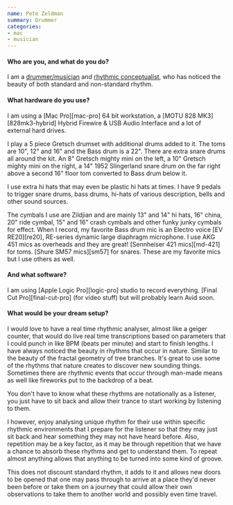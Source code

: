 ```yaml
---
name: Pete Zeldman
summary: Drummer
categories:
- mac
- musician
---
```


#### Who are you, and what do you do?

I am a [drummer/musician](http://pete-zeldman.com/ "Pete's website.") and [rhythmic conceptualist](http://www.youtube.com/watch?v=Q_GG_ItfTnI "A vide of Pete on YouTube."), who has noticed the beauty of both standard and non-standard rhythm.

#### What hardware do you use?

I am using a [Mac Pro][mac-pro] 64 bit workstation, a [MOTU 828 MK3][828mk3-hybrid] Hybrid Firewire & USB Audio Interface and a lot of external hard drives.

I play a 5 piece Gretsch drumset with additional drums added to it. The toms are 10", 12" and 16" and the Bass drum is a 22". There are extra snare drums all around the kit. An 8" Gretsch mighty mini on the left, a 10" Gretsch mighty mini on the right, a 14" 1952 Slingerland snare drum on the far right above a second 16" floor tom converted to Bass drum below it. 

I use extra hi hats that may even be plastic hi hats at times. I have 9 pedals to trigger snare drums, bass drums, hi-hats of various description, bells and other sound sources.

The cymbals I use are Zildjian and are mainly 13" and 14" hi hats, 16" china, 20" ride cymbal, 15" and 16" crash cymbals and other funky junky cymbals for effect. When I record, my favorite Bass drum mic is an Electro voice [EV RE20][re20], RE-series dynamic large diaphragm microphone. I use AKG 451 mics as overheads and they are great! [Sennheiser 421 mics][md-421] for toms. [Shure SM57 mics][sm57] for snares. These are my favorite mics but I use others as well.

#### And what software?

I am using [Apple Logic Pro][logic-pro] studio to record everything. [Final Cut Pro][final-cut-pro] (for video stuff) but will probably learn Avid soon.

#### What would be your dream setup?

I would love to have a real time rhythmic analyser, almost like a geiger counter, that would do live real time transcriptions based on parameters that I could punch in like BPM (beats per minute) and start to finish lengths. I have always noticed the beauty in rhythms that occur in nature. Similar to the beauty of the fractal geometry of tree branches. It's great to use some of the rhythms that nature creates to discover new sounding things. Sometimes there are rhythmic events that occur through man-made means as well like fireworks put to the backdrop of a beat. 

You don't have to know what these rhythms are notationally as a listener, you just have to sit back and allow their trance to start working by listening to them. 

I however, enjoy analysing unique rhythm for their use within specific rhythmic environments that I prepare for the listener so that they may just sit back and hear something they may not have heard before. Also, repetition may be a key factor, as it may be through repetition that we have a chance to absorb these rhythms and get to understand them. To repeat almost anything allows that anything to be turned into some kind of groove.

This does not discount standard rhythm, it adds to it and allows new doors to be opened that one may pass through to arrive at a place they'd never been before or take them on a journey that could allow their own observations to take them to another world and possibly even time travel.